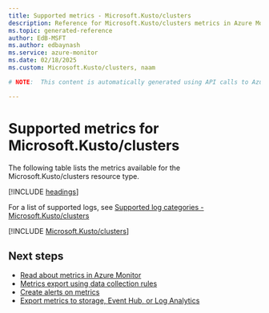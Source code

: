 ```yaml
---
title: Supported metrics - Microsoft.Kusto/clusters
description: Reference for Microsoft.Kusto/clusters metrics in Azure Monitor.
ms.topic: generated-reference
author: EdB-MSFT
ms.author: edbaynash
ms.service: azure-monitor
ms.date: 02/18/2025
ms.custom: Microsoft.Kusto/clusters, naam

# NOTE:  This content is automatically generated using API calls to Azure. Any edits made on these files will be overwritten in the next run of the script. 

---
```


  
# Supported metrics for Microsoft.Kusto/clusters
  
The following table lists the metrics available for the Microsoft.Kusto/clusters resource type.  
  
  
[!INCLUDE [headings](~/reusable-content/ce-skilling/azure/includes/azure-monitor/reference/metrics/metrics-headings.md)]  
  
  
  
For a list of supported logs, see [Supported log categories - Microsoft.Kusto/clusters](../supported-logs/microsoft-kusto-clusters-logs.md)  
  
 

[!INCLUDE [Microsoft.Kusto/clusters](~/reusable-content/ce-skilling/azure/includes/azure-monitor/reference/metrics/microsoft-kusto-clusters-metrics-include.md)]  



## Next steps

- [Read about metrics in Azure Monitor](/azure/azure-monitor/data-platform)
- [Metrics export using data collection rules](/azure/azure-monitor/essentials/data-collection-metrics)
- [Create alerts on metrics](/azure/azure-monitor/alerts/alerts-overview)
- [Export metrics to storage, Event Hub, or Log Analytics](/azure/azure-monitor/essentials/platform-logs-overview)
